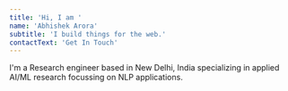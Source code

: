 ```yaml
---
title: 'Hi, I am '
name: 'Abhishek Arora'
subtitle: 'I build things for the web.'
contactText: 'Get In Touch'
---
```


I'm a Research engineer based in New Delhi, India specializing in applied AI/ML research focussing on NLP applications.
